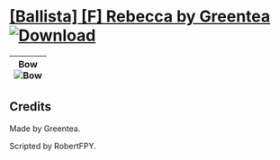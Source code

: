 # [\[Ballista\] \[F\] Rebecca by Greentea](./) [![Download](https://img.shields.io/badge/Download--red?style=social&logo=github)](https://minhaskamal.github.io/DownGit/#/home?url=https://github.com/Klokinator/FE-Repo/tree/main/Battle%20Animations%2FInfantry%20-%20(Bow)%20Snipers%20and%20Ballistae%2F%5BBallista%5D%20%5BF%5D%20Rebecca%20by%20Greentea)

| <b>Bow</b><br/><img alt="Bow" src="https://git.io/JnOxf"/> |
| :---: |

## Credits

Made by Greentea.

Scripted by RobertFPY.

